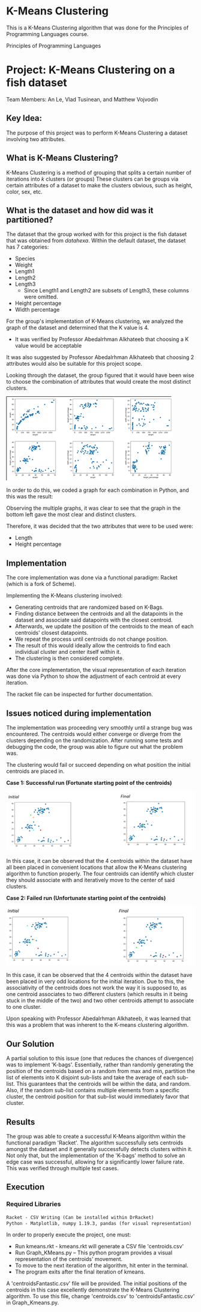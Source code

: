 # K-Means Clustering
This is a K-Means Clustering algorithm that was done for the Principles of Programming Languages course. 

Principles of Programming Languages

# Project: K-Means Clustering on a fish dataset

Team Members: An Le, Vlad Tusinean, and Matthew Vojvodin

## Key Idea:

The purpose of this project was to perform K-Means Clustering a dataset involving two attributes.

## What is K-Means Clustering?

K-Means Clustering is a method of grouping that splits a certain number of iterations into _k_ clusters (or groups) These clusters can be groups via certain attributes of a dataset to make the clusters obvious, such as height, color, sex, etc.

## What is the dataset and how did was it partitioned?

The dataset that the group worked with for this project is the fish dataset that was obtained from _datahexa_. Within the default dataset, the dataset has 7 categories:

- Species
- Weight
- Length1
- Length2
- Length3
  - Since Length1 and Length2 are subsets of Length3, these columns were omitted.
- Height percentage
- Width percentage

For the group&#39;s implementation of K-Means clustering, we analyzed the graph of the dataset and determined that the K value is 4.

  - It was verified by Professor Abedalrhman Alkhateeb that choosing a K value would be acceptable

It was also suggested by Professor Abedalrhman Alkhateeb that choosing 2 attributes would also be suitable for this project scope.

Looking through the dataset, the group figured that it would have been wise to choose the combination of attributes that would create the most distinct clusters.

![](images/Result.png)

In order to do this, we coded a graph for each combination in Python, and this was the result:

Observing the multiple graphs, it was clear to see that the graph in the bottom left gave the most clear and distinct clusters.

Therefore, it was decided that the two attributes that were to be used were:

  - Length
  - Height percentage

## Implementation

The core implementation was done via a functional paradigm: Racket (which is a fork of Scheme).

Implementing the K-Means clustering involved:

  - Generating centroids that are randomized based on K-Bags.
  - Finding distance between the centroids and all the datapoints in the dataset and associate said datapoints with the closest centroid.
  - Afterwards, we update the position of the centroids to the mean of each centroids&#39; closest datapoints.
  - We repeat the process until centroids do not change position.
  - The result of this would ideally allow the centroids to find each individual cluster and center itself within it.
  - The clustering is then considered complete.

After the core implementation, the visual representation of each iteration was done via Python to show the adjustment of each centroid at every iteration.

The racket file can be inspected for further documentation.

## Issues noticed during implementation

The implementation was proceeding very smoothly until a strange bug was encountered. The centroids would either converge or diverge from the clusters depending on the randomization. After running some tests and debugging the code, the group was able to figure out what the problem was.

The clustering would fail or succeed depending on what position the initial centroids are placed in.


**Case 1: Successful run (Fortunate starting point of the centroids)**

![](images/Case1.png)

In this case, it can be observed that the 4 centroids within the dataset have all been placed in convenient locations that allow the K-Means clustering algorithm to function properly. The four centroids can identify which cluster they should associate with and iteratively move to the center of said clusters.

**Case 2: Failed run (Unfortunate starting point of the centroids)**

![](images/Case2.png)


In this case, it can be observed that the 4 centroids within the dataset have been placed in very odd locations for the initial iteration. Due to this, the associativity of the centroids does not work the way it is supposed to, as one centroid associates to two different clusters (which results in it being stuck in the middle of the two) and two other centroids attempt to associate to one cluster.

Upon speaking with Professor Abedalrhman Alkhateeb, it was learned that this was a problem that was inherent to the K-means clustering algorithm.

## Our Solution

A partial solution to this issue (one that reduces the chances of divergence) was to implement &#39;K-bags&#39;. Essentially, rather than randomly generating the position of the centroids based on a random from max and min, partition the list of elements into K disjoint sub-lists and take the average of each sub-list. This guarantees that the centroids will be within the data, and random. Also, if the random sub-list contains multiple elements from a specific cluster, the centroid position for that sub-list would immediately favor that cluster.

## Results

The group was able to create a successful K-Means algorithm within the functional paradigm &#39;Racket&#39;. The algorithm successfully sets centroids amongst the dataset and it generally successfully detects clusters within it. Not only that, but the implementation of the &#39;K-bags&#39; method to solve an edge case was successful, allowing for a significantly lower failure rate. This was verified through multiple test cases.

## Execution

### Required Libraries

    Racket - CSV Writing (Can be installed within DrRacket)
    Python - Matplotlib, numpy 1.19.3, pandas (for visual representation)
In order to properly execute the project, one must:

- Run kmeans.rkt - kmeans.rkt will generate a CSV file &#39;centroids.csv&#39;
- Run Graph\_KMeans.py – This python program provides a visual representation of the centroids&#39; movement.
- To move to the next iteration of the algorithm, hit enter in the terminal.
- The program exits after the final iteration of kmeans.

A &#39;centroidsFantastic.csv&#39; file will be provided. The initial positions of the centroids in this case excellently demonstrate the K-Means Clustering algorithm. To use this file, change &#39;centroids.csv&#39; to &#39;centroidsFantastic.csv&#39; in Graph\_Kmeans.py.

